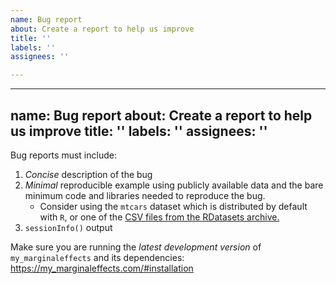 ```yaml
---
name: Bug report
about: Create a report to help us improve
title: ''
labels: ''
assignees: ''

---
```


---
name: Bug report
about: Create a report to help us improve
title: ''
labels: ''
assignees: ''
---

Bug reports must include:

1. *Concise* description of the bug
2. *Minimal* reproducible example using publicly available data and the bare minimum code and libraries needed to reproduce the bug.
    - Consider using the `mtcars` dataset which is distributed by default with `R`, or one of the [CSV files from the RDatasets archive.](https://vincentarelbundock.github.io/Rdatasets/articles/data.html)
3. `sessionInfo()` output

Make sure you are running the *latest development version* of `my_marginaleffects` and its dependencies: https://my_marginaleffects.com/#installation
